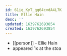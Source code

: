 ```yaml
---
id: 61iq_KyT_qq64cvdA4L7K
title: Ellie Hain
desc: ''
updated: 1639762693854
created: 1639762693854
---
```



- [[person]] - Ellie Hain
- appeared 1x at the stoa
